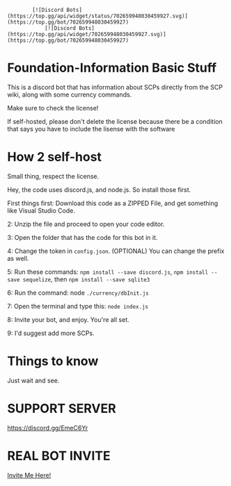             [![Discord Bots](https://top.gg/api/widget/status/702659948030459927.svg)](https://top.gg/bot/702659948030459927)
                [![Discord Bots](https://top.gg/api/widget/702659948030459927.svg)](https://top.gg/bot/702659948030459927)
# Foundation-Information Basic Stuff
This is a discord bot that has information about SCPs directly from the SCP wiki, along with some currency commands.

Make sure to check the license!

If self-hosted, please don't delete the license because there be a condition that says you have to include the lisense with the software

# How 2 self-host

Small thing, respect the license.

Hey, the code uses discord.js, and node.js. So install those first.

First things first: Download this code as a ZIPPED File, and get something like Visual Studio Code.

2: Unzip the file and proceed to open your code editor. 

3: Open the folder that has the code for this bot in it.

4: Change the token in `config.json`. (OPTIONAL) You can change the prefix as well.

5: Run these commands: `npm install --save discord.js`,  `npm install --save sequelize`, then `npm install --save sqlite3`

6: Run the command: node `./currency/dbInit.js`

7: Open the terminal and type this: `node index.js`

8: Invite your bot, and enjoy. You're all set.

9: I'd suggest add more SCPs.

# Things to know

Just wait and see.

# SUPPORT SERVER
https://discord.gg/EmeC6Yr

# REAL BOT INVITE
[Invite Me Here!](https://discordapp.com/api/oauth2/authorize?client_id=702659948030459927&permissions=67238912&scope=bot)
